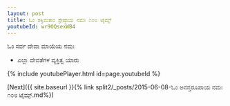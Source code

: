 ```yaml
---
layout: post
title: ಓಂ ಶಕ್ತಿಮತಾಂ ಶ್ರೇಷ್ಠಾಯ ನಮಃ ೧೦೮ ಟೈಮ್ಸ್
youtubeId: wr9OQsexWB4
---
```

 
 
 ಓಂ ಸರ್ವ ದೇವಾ ಮಾಯೆಯ ನಮಃ  
 
 -  ಎಲ್ಲಾ ದೇವತೆಗಳ ವ್ಯಕ್ತಿತ್ವ ಯಾರು 
 
  
 
  
 
 
 
 
 
 


{% include youtubePlayer.html id=page.youtubeId %}
 
[Next]({{ site.baseurl }}{% link  split2/_posts/2015-06-08-ಓಂ ಅನನ್ತರೂಪಾಯ ನಮಃ ೧೦೮ ಟೈಮ್ಸ್.md%})
 

